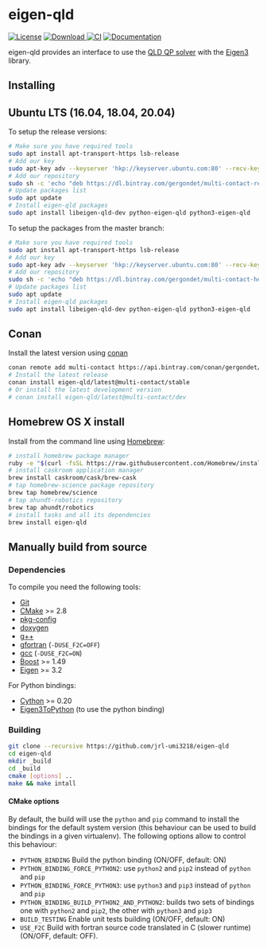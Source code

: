 # eigen-qld

[![License](https://img.shields.io/badge/License-BSD%202--Clause-green.svg)](https://opensource.org/licenses/BSD-2-Clause)
[ ![Download](https://api.bintray.com/packages/gergondet/multi-contact/eigen-qld%3Amulti-contact/images/download.svg) ](https://bintray.com/gergondet/multi-contact/eigen-qld%3Amulti-contact/_latestVersion)
[![CI](https://github.com/jrl-umi3218/eigen-qld/workflows/CI%20of%20eigen-qld/badge.svg?branch=master)](https://github.com/jrl-umi3218/eigen-qld/actions?query=workflow%3A%22CI+of+eigen-qld%22)
[![Documentation](https://img.shields.io/badge/doxygen-online-brightgreen?logo=read-the-docs&style=flat)](http://jrl-umi3218.github.io/eigen-qld/doxygen/HEAD/index.html)

eigen-qld provides an interface to use the [QLD QP solver](https://help.scilab.org/doc/5.5.2/en_US/qld.html) with the [Eigen3](https://eigen.tuxfamily.org) library.

Installing
------

## Ubuntu LTS (16.04, 18.04, 20.04)

To setup the release versions:

```bash
# Make sure you have required tools
sudo apt install apt-transport-https lsb-release
# Add our key
sudo apt-key adv --keyserver 'hkp://keyserver.ubuntu.com:80' --recv-key 892EA6EE273707C6495A6FB6220D644C64666806
# Add our repository
sudo sh -c 'echo "deb https://dl.bintray.com/gergondet/multi-contact-release $(lsb_release -sc) main" | sudo tee /etc/apt/sources.list.d/multi-contact.list'
# Update packages list
sudo apt update
# Install eigen-qld packages
sudo apt install libeigen-qld-dev python-eigen-qld python3-eigen-qld
```

To setup the packages from the master branch:

```bash
# Make sure you have required tools
sudo apt install apt-transport-https lsb-release
# Add our key
sudo apt-key adv --keyserver 'hkp://keyserver.ubuntu.com:80' --recv-key 892EA6EE273707C6495A6FB6220D644C64666806
# Add our repository
sudo sh -c 'echo "deb https://dl.bintray.com/gergondet/multi-contact-head $(lsb_release -sc) main" | sudo tee /etc/apt/sources.list.d/multi-contact.list'
# Update packages list
sudo apt update
# Install eigen-qld packages
sudo apt install libeigen-qld-dev python-eigen-qld python3-eigen-qld
```

## Conan

Install the latest version using [conan](https://conan.io/)

```bash
conan remote add multi-contact https://api.bintray.com/conan/gergondet/multi-contact
# Install the latest release
conan install eigen-qld/latest@multi-contact/stable
# Or install the latest development version
# conan install eigen-qld/latest@multi-contact/dev
```

## Homebrew OS X install

Install from the command line using [Homebrew](brew.sh):

```bash
# install homebrew package manager
ruby -e "$(curl -fsSL https://raw.githubusercontent.com/Homebrew/install/master/install)"
# install caskroom application manager
brew install caskroom/cask/brew-cask
# tap homebrew-science package repository
brew tap homebrew/science
# tap ahundt-robotics repository
brew tap ahundt/robotics
# install tasks and all its dependencies
brew install eigen-qld
```

## Manually build from source

### Dependencies

To compile you need the following tools:

 * [Git]()
 * [CMake](cmake.org) >= 2.8
 * [pkg-config]()
 * [doxygen]()
 * [g++]()
 * [gfortran]() (`-DUSE_F2C=OFF`)
 * [gcc]() (`-DUSE_F2C=ON`)
 * [Boost](http://www.boost.org/doc/libs/1_58_0/more/getting_started/unix-variants.html) >= 1.49
 * [Eigen](http://eigen.tuxfamily.org/index.php?title=Main_Page) >= 3.2

For Python bindings:

 * [Cython](cython.readthedocs.io) >= 0.20
 * [Eigen3ToPython](https://github.com/jrl-umi3218/Eigen3ToPython) (to use the python binding)

### Building

```sh
git clone --recursive https://github.com/jrl-umi3218/eigen-qld
cd eigen-qld
mkdir _build
cd _build
cmake [options] ..
make && make intall
```

#### CMake options

By default, the build will use the `python` and `pip` command to install the bindings for the default system version (this behaviour can be used to build the bindings in a given virtualenv). The following options allow to control this behaviour:

 * `PYTHON_BINDING` Build the python binding (ON/OFF, default: ON)
 * `PYTHON_BINDING_FORCE_PYTHON2`: use `python2` and `pip2` instead of `python` and `pip`
 * `PYTHON_BINDING_FORCE_PYTHON3`: use `python3` and `pip3` instead of `python` and `pip`
 * `PYTHON_BINDING_BUILD_PYTHON2_AND_PYTHON2`: builds two sets of bindings one with `python2` and `pip2`, the other with `python3` and `pip3`
 * `BUILD_TESTING` Enable unit tests building (ON/OFF, default: ON)
 * `USE_F2C` Build with fortran source code translated in C (slower runtime) (ON/OFF, default: OFF).
